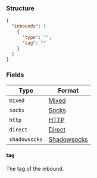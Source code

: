 ### Structure

```json
{
  "inbounds": [
    {
      "type": "",
      "tag": ""
    }
  ]
}
```

### Fields

| Type          | Format                       |
|---------------|------------------------------|
| `mixed`       | [Mixed](./mixed)             |
| `socks`       | [Socks](./socks)             |
| `http`        | [HTTP](./http)               |
| `direct`      | [Direct](./direct)           |
| `shadowsocks` | [Shadowsocks](./shadowsocks) |

#### tag

The tag of the inbound.